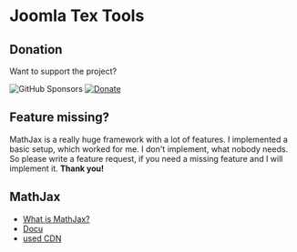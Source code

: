 # Joomla Tex Tools

## Donation
Want to support the project? 

![GitHub Sponsors](https://img.shields.io/github/sponsors/svanschu?style=social)        [![Donate](https://img.shields.io/badge/Donate-PayPal-green)](https://paypal.me/SchuWeb?locale.x=de_DE)

## Feature missing?
MathJax is a really huge framework with a lot of features. I implemented a basic setup, which worked for me. I don't implement, what nobody needs. So please write a feature request, if you need a missing feature and I will implement it.
**Thank you!**


## MathJax
- [What is MathJax?](https://www.mathjax.org/)
- [Docu](http://docs.mathjax.org/en/v2.5-latest/index.html)
- [used CDN](https://cdnjs.com/libraries/mathjax/2.7.5)
